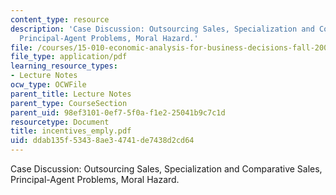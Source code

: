 ```yaml
---
content_type: resource
description: 'Case Discussion: Outsourcing Sales, Specialization and Comparative Sales,
  Principal-Agent Problems, Moral Hazard.'
file: /courses/15-010-economic-analysis-for-business-decisions-fall-2004/ddab135f53438ae34741de7438d2cd64_incentives_emply.pdf
file_type: application/pdf
learning_resource_types:
- Lecture Notes
ocw_type: OCWFile
parent_title: Lecture Notes
parent_type: CourseSection
parent_uid: 98ef3101-0ef7-5f0a-f1e2-25041b9c7c1d
resourcetype: Document
title: incentives_emply.pdf
uid: ddab135f-5343-8ae3-4741-de7438d2cd64
---
```

Case Discussion: Outsourcing Sales, Specialization and Comparative Sales, Principal-Agent Problems, Moral Hazard.

